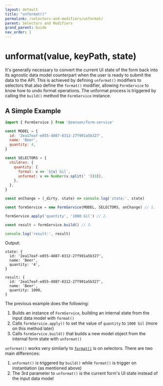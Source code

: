```yaml
---
layout: default
title: "unformat()"
permalink: /selectors-and-modifiers/unformat/
parent: Selectors and Modifiers
grand_parent: Guide
nav_order: 1
---
```


# unformat(value, keyPath, state)

It's generally necessary to convert the current UI state of the form back into its agnostic data model counterpart when the user is ready to submit the data to the API. This is achieved by defining `unformat()` modifiers to selectors that also define  the `format()` modifier, allowing `FormService` to know how to undo format operations. The unformat process is triggered by calling the `build()` method the `FormService` instance.

## A Simple Example

```js
import { FormService } from '@zensen/form-service'

const MODEL = {
  id: '2ea17eaf-e855-4887-8312-27f991a5b327',
  name: 'Beer',
  quantity: 4,
}

const SELECTORS = {
  children: {
    quantity: {
      format: v => `${v} Gil`,
      unformat: v => Number(v.split(' ')[0]),
    },
  },
}

const onChange = (_dirty, state) => console.log('state:', state)

const formService = new FormService(MODEL, SELECTORS, onChange) // 1.

formService.apply('quantity', '1000 Gil') // 2.

const result = formService.build() // 3.

console.log('result:', result)

```

Output:

```console
state: {
  id: '2ea17eaf-e855-4887-8312-27f991a5b327',
  name: 'Beer',
  quantity: '4',
}
```

```console
result: {
  id: '2ea17eaf-e855-4887-8312-27f991a5b327',
  name: 'Beer',
  quantity: 1000,
}
```

The previous example does the following:

1. Builds an instance of `FormService`, building an internal state from the input data model with `format()`
1. Calls `formService.apply()` to set the value of `quantity` to `1000 Gil` (more on this method later)
1. Calls `formService.build()` that builds a new model object from the internal form state with `unformat()`

`unformat()` works very similarly to [`format()`](/selectors-and-formatters/format) is on selectors. There are two main differences:
1. `unformat()` is triggered by `build()` while `format()` is trigger on instantiation (as mentioned above)
1. The 3rd parameter to `unformat()` is the current form's UI state instead of the input data model
